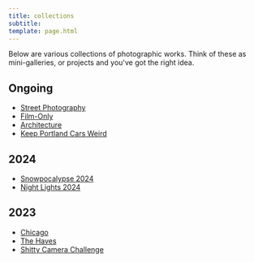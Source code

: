 ```yaml
---
title: collections
subtitle:  
template: page.html
---
```


Below are various collections of photographic works.
Think of these as mini-galleries, or projects and you've got the right idea.

## Ongoing
- [Street Photography](/collections/street)
- [Film-Only](/collections/film)
- [Architecture](/collections/architecture)
- [Keep Portland Cars Weird](/collections/pdxcars)

## 2024
- [Snowpocalypse 2024](/collections/snowpocalypse2024)
- [Night Lights 2024](/collections/nightlights2024)

## 2023
- [Chicago](/collections/chicago2023)
- [The Haves](/collections/haves2023)
- [Shitty Camera Challenge](/collections/shit2023)
